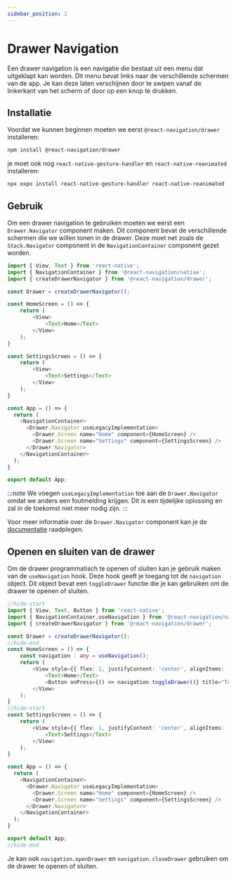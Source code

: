 ```yaml
---
sidebar_position: 2
---
```


# Drawer Navigation

Een drawer navigation is een navigatie die bestaat uit een menu dat uitgeklapt kan worden. Dit menu bevat links naar de verschillende schermen van de app. Je kan deze laten verschijnen door te swipen vanaf de linkerkant van het scherm of door op een knop te drukken.

## Installatie

Voordat we kunnen beginnen moeten we eerst `@react-navigation/drawer` installeren:

```bash
npm install @react-navigation/drawer
```

je moet ook nog `react-native-gesture-handler` en `react-native-reanimated` installeren:

```bash
npx expo install react-native-gesture-handler react-native-reanimated
```

## Gebruik

Om een drawer navigation te gebruiken moeten we eerst een `Drawer.Navigator` component maken. Dit component bevat de verschillende schermen die we willen tonen in de drawer. Deze moet net zoals de `Stack.Navigator` component in de `NavigationContainer` component gezet worden.

```typescript expo={"dependencies":"@react-navigation/drawer,react-native-screens,react-native-safe-area-context,@react-navigation/native,react-native-gesture-handler,react-native-reanimated"}
import { View, Text } from 'react-native';
import { NavigationContainer } from '@react-navigation/native';
import { createDrawerNavigator } from '@react-navigation/drawer';

const Drawer = createDrawerNavigator();

const HomeScreen = () => {
    return (
        <View>
            <Text>Home</Text>
        </View>
    );
}

const SettingsScreen = () => {
    return (
        <View>
            <Text>Settings</Text>
        </View>
    );
}

const App = () => {
  return (
    <NavigationContainer>
      <Drawer.Navigator useLegacyImplementation>
        <Drawer.Screen name="Home" component={HomeScreen} />
        <Drawer.Screen name="Settings" component={SettingsScreen} />
      </Drawer.Navigator>
    </NavigationContainer>
  );
}

export default App;
```

:::note
We voegen `useLegacyImplementation` toe aan de `Drawer.Navigator` omdat we anders een foutmelding krijgen. Dit is een tijdelijke oplossing en zal in de toekomst niet meer nodig zijn.
:::

Voor meer informatie over de `Drawer.Navigator` component kan je de [documentatie](https://reactnavigation.org/docs/drawer-based-navigation) raadplegen.

## Openen en sluiten van de drawer

Om de drawer programmatisch te openen of sluiten kan je gebruik maken van de `useNavigation` hook. Deze hook geeft je toegang tot de `navigation` object. Dit object bevat een `toggleDrawer` functie die je kan gebruiken om de drawer te openen of sluiten.

```typescript {6} expo={"dependencies":"@react-navigation/drawer,react-native-screens,react-native-safe-area-context,@react-navigation/native,react-native-gesture-handler,react-native-reanimated"}
//hide-start
import { View, Text, Button } from 'react-native';
import { NavigationContainer,useNavigation } from '@react-navigation/native';
import { createDrawerNavigator } from '@react-navigation/drawer';

const Drawer = createDrawerNavigator();
//hide-end
const HomeScreen = () => {
    const navigation : any = useNavigation();
    return (
        <View style={{ flex: 1, justifyContent: 'center', alignItems: 'center' }}>
            <Text>Home</Text>
            <Button onPress={() => navigation.toggleDrawer()} title="Toggle Drawer"/>
        </View>
    );
}
//hide-start
const SettingsScreen = () => {
    return (
        <View style={{ flex: 1, justifyContent: 'center', alignItems: 'center' }}>
            <Text>Settings</Text>
        </View>
    );
}

const App = () => {
  return (
    <NavigationContainer>
      <Drawer.Navigator useLegacyImplementation>
        <Drawer.Screen name="Home" component={HomeScreen} />
        <Drawer.Screen name="Settings" component={SettingsScreen} />
      </Drawer.Navigator>
    </NavigationContainer>
  );
}

export default App;
//hide-end
```

Je kan ook `navigation.openDrawer` en `navigation.closeDrawer` gebruiken om de drawer te openen of sluiten.